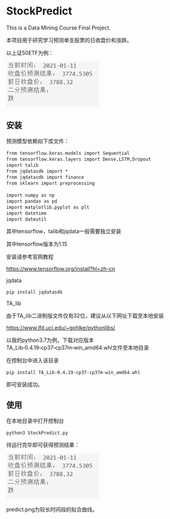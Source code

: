 # StockPredict
This is a Data Mining Course Final Project.

本项目用于研究学习预测单支股票的日收盘价和涨跌。

以上证50ETF为例：

![2021-1-11](https://github.com/SAOHPRWHG/StockPredict/blob/main/fig/2021-1-11.png)

## 安装

预测模型依赖如下库文件：

```
from tensorflow.keras.models import Sequential
from tensorflow.keras.layers import Dense,LSTM,Dropout
import talib
from jqdatasdk import *
from jqdatasdk import finance
from sklearn import preprocessing

import numpy as np
import pandas as pd
import matplotlib.pyplot as plt
import datetime 
import dateutil
```

其中tensorflow，talib和jqdata一般需要独立安装

其中tensorflow版本为1.15

安装请参考官网教程

https://www.tensorflow.org/install?hl=zh-cn

jqdata

```
pip install jqdatasdk
```

TA_lib

由于TA_lib二进制版文件仅有32位，建议从以下网址下载至本地安装

https://www.lfd.uci.edu/~gohlke/pythonlibs/

以我的python3.7为例，下载对应版本TA_Lib‑0.4.19‑cp37‑cp37m‑win_amd64.whl文件至本地目录

在控制台中进入该目录

```
pip install TA_Lib‑0.4.19‑cp37‑cp37m‑win_amd64.whl
```

即可安装成功。

## 使用

在本地目录中打开控制台

```
python3 StockPredict.py
```

待运行完毕即可获得预测结果：

![2021-1-11](https://github.com/SAOHPRWHG/StockPredict/blob/main/fig/2021-1-11.png)

predict.png为较长时间段的拟合曲线。